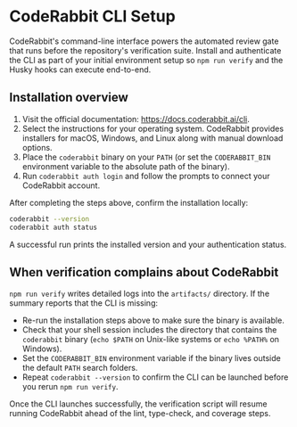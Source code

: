 # CodeRabbit CLI Setup

CodeRabbit's command-line interface powers the automated review gate that runs
before the repository's verification suite. Install and authenticate the CLI as
part of your initial environment setup so `npm run verify` and the Husky hooks
can execute end-to-end.

## Installation overview

1. Visit the official documentation: <https://docs.coderabbit.ai/cli>.
2. Select the instructions for your operating system. CodeRabbit provides
   installers for macOS, Windows, and Linux along with manual download
   options.
3. Place the `coderabbit` binary on your `PATH` (or set the
   `CODERABBIT_BIN` environment variable to the absolute path of the binary).
4. Run `coderabbit auth login` and follow the prompts to connect your CodeRabbit
   account.

After completing the steps above, confirm the installation locally:

```bash
coderabbit --version
coderabbit auth status
```

A successful run prints the installed version and your authentication status.

## When verification complains about CodeRabbit

`npm run verify` writes detailed logs into the `artifacts/` directory. If the
summary reports that the CLI is missing:

- Re-run the installation steps above to make sure the binary is available.
- Check that your shell session includes the directory that contains the
  `coderabbit` binary (`echo $PATH` on Unix-like systems or `echo %PATH%` on
  Windows).
- Set the `CODERABBIT_BIN` environment variable if the binary lives outside the
  default `PATH` search folders.
- Repeat `coderabbit --version` to confirm the CLI can be launched before you
  rerun `npm run verify`.

Once the CLI launches successfully, the verification script will resume running
CodeRabbit ahead of the lint, type-check, and coverage steps.
